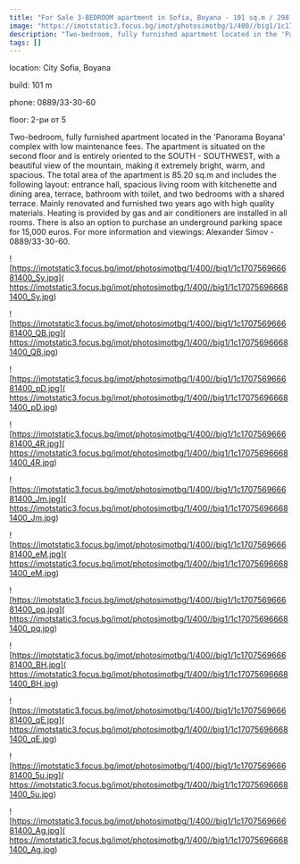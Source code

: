 ```yaml
---
title: "For Sale 3-BEDROOM apartment in Sofia, Boyana - 101 sq.m / 298,000 EUR :: imot.bg Advertisement"
image: "https://imotstatic3.focus.bg/imot/photosimotbg/1/400//big1/1c170756966681400_5j.jpg"
description: "Two-bedroom, fully furnished apartment located in the 'Panorama Boyana' complex with low maintenance fees. The apartment is situated on the second floor and is entirely oriented to the SOUTH - SOUTHWEST, with a beautiful view of the mountain, making it extremely bright, warm, and spacious. The total area of the apartment is 85.20 sq.m and includes the following layout: entrance hall, spacious living room with kitchenette and dining area, terrace, bathroom with toilet, and two bedrooms with a shared terrace. Mainly renovated and furnished two years ago with high quality materials. Heating is provided by gas and air conditioners are installed in all rooms. There is also an option to purchase an underground parking space for 15,000 euros. For more information and viewings: Alexander Simov - 0889/33-30-60."
tags: []
---
```


location: City Sofia, Boyana

build: 101 m

phone: 0889/33-30-60

floor: 2-ри от 5

Two-bedroom, fully furnished apartment located in the 'Panorama Boyana' complex with low maintenance fees. The apartment is situated on the second floor and is entirely oriented to the SOUTH - SOUTHWEST, with a beautiful view of the mountain, making it extremely bright, warm, and spacious. The total area of the apartment is 85.20 sq.m and includes the following layout: entrance hall, spacious living room with kitchenette and dining area, terrace, bathroom with toilet, and two bedrooms with a shared terrace. Mainly renovated and furnished two years ago with high quality materials. Heating is provided by gas and air conditioners are installed in all rooms. There is also an option to purchase an underground parking space for 15,000 euros. For more information and viewings: Alexander Simov - 0889/33-30-60.


![https://imotstatic3.focus.bg/imot/photosimotbg/1/400//big1/1c170756966681400_Sy.jpg]( https://imotstatic3.focus.bg/imot/photosimotbg/1/400//big1/1c170756966681400_Sy.jpg)


![https://imotstatic3.focus.bg/imot/photosimotbg/1/400//big1/1c170756966681400_QB.jpg]( https://imotstatic3.focus.bg/imot/photosimotbg/1/400//big1/1c170756966681400_QB.jpg)


![https://imotstatic3.focus.bg/imot/photosimotbg/1/400//big1/1c170756966681400_pD.jpg]( https://imotstatic3.focus.bg/imot/photosimotbg/1/400//big1/1c170756966681400_pD.jpg)


![https://imotstatic3.focus.bg/imot/photosimotbg/1/400//big1/1c170756966681400_4R.jpg]( https://imotstatic3.focus.bg/imot/photosimotbg/1/400//big1/1c170756966681400_4R.jpg)


![https://imotstatic3.focus.bg/imot/photosimotbg/1/400//big1/1c170756966681400_Jm.jpg]( https://imotstatic3.focus.bg/imot/photosimotbg/1/400//big1/1c170756966681400_Jm.jpg)


![https://imotstatic3.focus.bg/imot/photosimotbg/1/400//big1/1c170756966681400_eM.jpg]( https://imotstatic3.focus.bg/imot/photosimotbg/1/400//big1/1c170756966681400_eM.jpg)


![https://imotstatic3.focus.bg/imot/photosimotbg/1/400//big1/1c170756966681400_pq.jpg]( https://imotstatic3.focus.bg/imot/photosimotbg/1/400//big1/1c170756966681400_pq.jpg)


![https://imotstatic3.focus.bg/imot/photosimotbg/1/400//big1/1c170756966681400_BH.jpg]( https://imotstatic3.focus.bg/imot/photosimotbg/1/400//big1/1c170756966681400_BH.jpg)


![https://imotstatic3.focus.bg/imot/photosimotbg/1/400//big1/1c170756966681400_qE.jpg]( https://imotstatic3.focus.bg/imot/photosimotbg/1/400//big1/1c170756966681400_qE.jpg)


![https://imotstatic3.focus.bg/imot/photosimotbg/1/400//big1/1c170756966681400_5u.jpg]( https://imotstatic3.focus.bg/imot/photosimotbg/1/400//big1/1c170756966681400_5u.jpg)


![https://imotstatic3.focus.bg/imot/photosimotbg/1/400//big1/1c170756966681400_Ag.jpg]( https://imotstatic3.focus.bg/imot/photosimotbg/1/400//big1/1c170756966681400_Ag.jpg)


